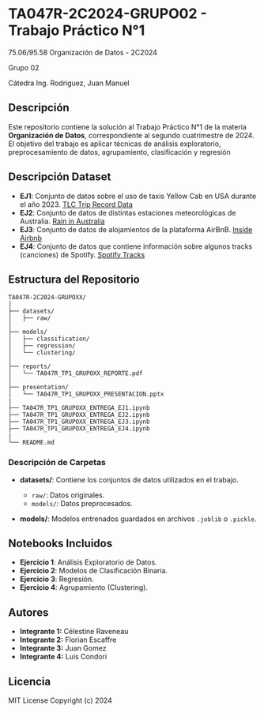 # TA047R-2C2024-GRUPO02 - Trabajo Práctico N°1

75.06/95.58 Organización de Datos - 2C2024

Grupo 02

Cátedra Ing. Rodriguez, Juan Manuel

## Descripción

Este repositorio contiene la solución al Trabajo Práctico N°1 de la materia **Organización de Datos**, correspondiente al segundo cuatrimestre de 2024. El objetivo del trabajo es aplicar técnicas de análisis exploratorio, preprocesamiento de datos, agrupamiento, clasificación y regresión

## Descripción Dataset

- **EJ1**: Conjunto de datos sobre el uso de taxis Yellow Cab en USA durante el año 2023. [TLC Trip Record Data](https://www.nyc.gov/site/tlc/about/tlc-trip-record-data.page)
- **EJ2**: Conjunto de datos de distintas estaciones meteorológicas de Australia. [Rain in Australia](https://www.kaggle.com/datasets/jsphyg/weather-dataset-rattle-package)
- **EJ3**: Conjunto de datos de alojamientos de la plataforma AirBnB. [Inside Airbnb](https://insideairbnb.com/get-the-data/)
- **EJ4**: Conjunto de datos que contiene información sobre algunos tracks
(canciones) de Spotify. [Spotify Tracks](https://drive.google.com/drive/folders/1ycMEDGJTg38MRPjCzxyL_l4XLrwp66fn)

## Estructura del Repositorio

```plaintext
TA047R-2C2024-GRUPOXX/
│
├── datasets/
│   ├── raw/
│
├── models/
│   ├── classification/
│   ├── regression/
│   └── clustering/
│
├── reports/
│   └── TA047R_TP1_GRUPOXX_REPORTE.pdf
│
├── presentation/
│   └── TA047R_TP1_GRUPOXX_PRESENTACION.pptx
|
├── TA047R_TP1_GRUPOXX_ENTREGA_EJ1.ipynb
├── TA047R_TP1_GRUPOXX_ENTREGA_EJ2.ipynb
├── TA047R_TP1_GRUPOXX_ENTREGA_EJ3.ipynb
├── TA047R_TP1_GRUPOXX_ENTREGA_EJ4.ipynb
|
└── README.md
```

### Descripción de Carpetas

- **datasets/**: Contiene los conjuntos de datos utilizados en el trabajo.
  - `raw/`: Datos originales.
  - `models/`: Datos preprocesados.

- **models/**: Modelos entrenados guardados en archivos `.joblib` o `.pickle`.

## Notebooks Incluidos

- **Ejercicio 1**: Análisis Exploratorio de Datos.
- **Ejercicio 2**: Modelos de Clasificación Binaria.
- **Ejercicio 3**: Regresión.
- **Ejercicio 4**: Agrupamiento (Clustering).

## Autores

- **Integrante 1:** Célestine Raveneau
- **Integrante 2:** Florian Escaffre
- **Integrante 3:** Juan Gomez
- **Integrante 4:** Luis Condori

## Licencia
MIT License
Copyright (c) 2024